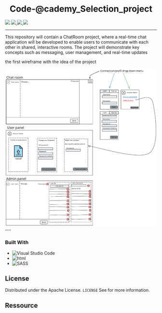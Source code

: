 
<h1 align="center">Code-@cademy_Selection_project</h1>
<p> 
    <img src='https://img.shields.io/badge/Mail-Renaud.Baussart%40proton.me-purple'/>
    <a href='https://www.linkedin.com/in/renaud-baussart-278b362bb/'>
        <img src='https://img.shields.io/badge/linkedin-blue' />
    </a>
    <a href='https://twitter.com/RenaudBaussart'>
        <img src='https://img.shields.io/badge/Twitter%20%2F%20X-grey'/>
    </a>
    <a href='https://github.com/RenaudBaussart/Memo-CheatSheet'>
        <img src='https://img.shields.io/badge/My%20cheat%20sheet-lightyellow'/>
     </a>
     
</p>

---
<p>
This repository will contain a ChatRoom project, where a real-time chat application will be developed to enable users to communicate with each other in shared, interactive rooms. The project will demonstrate key concepts such as messaging, user management, and real-time updates</p>

<p>the first wireframe with the idea of the project</p>
<img src="doc\Wire frame 1.svg" style="width: 70vw; height: auto"/>
---

### Built With
- ![Visual Studio Code](https://img.shields.io/badge/Visual%20Studio%20Code-0078d7.svg?style=for-the-badge&logo=visual-studio-code&logoColor=white)
- ![html](https://img.shields.io/badge/HTML5-E34F26?style=for-the-badge&logo=html5&logoColor=white)
- ![SASS](https://img.shields.io/badge/Sass-CC6699?style=for-the-badge&logo=sass&logoColor=white)
## License

Distributed under the Apache License. `LICENSE` See for more information.

## Ressource
